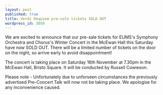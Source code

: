 ```yaml
---
layout: post
published: true
title: Verdi Requiem pre-sale tickets SOLD OUT
wordpress_id: 3050
---
```


We are excited to announce that our pre-sale tickets for EUMS's Symphony Orchestra and Chorus's Winter Concert in the McEwan Hall this Saturday have now SOLD OUT. There will be a limited number of tickets on the door on the night, so arrive early to avoid disappointment!

The concert is taking place on Saturday 16th November at 7.30pm in the McEwan Hall, Bristo Square. It will be conducted by Russell Cowieson.

Please note - Unfortunately due to unforseen circumstances the previously advertised Pre-Concert Talk will now not be taking place. We apologise for any inconvenience caused.
